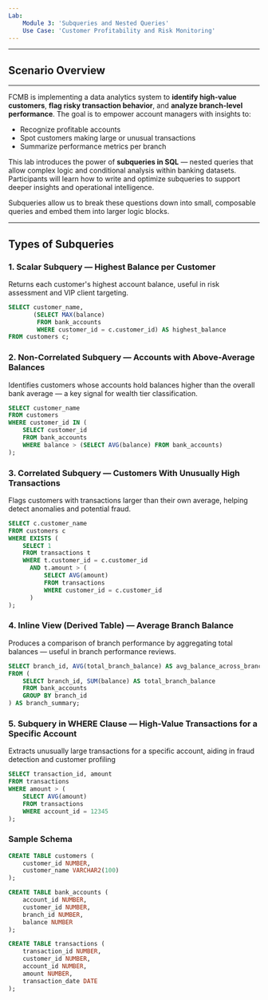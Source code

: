 ```yaml
---
Lab:
    Module 3: 'Subqueries and Nested Queries'
    Use Case: 'Customer Profitability and Risk Monitoring'
---
```


---
##  Scenario Overview

---

FCMB is implementing a data analytics system to **identify high-value customers**, **flag risky transaction behavior**, and **analyze branch-level performance**. The goal is to empower account managers with insights to:

- Recognize profitable accounts
- Spot customers making large or unusual transactions
- Summarize performance metrics per branch

This lab introduces the power of **subqueries in SQL** — nested queries that allow complex logic and conditional analysis within banking datasets. Participants will learn how to write and optimize subqueries to support deeper insights and operational intelligence.

Subqueries allow us to break these questions down into small, composable queries and embed them into larger logic blocks.

---

##  Types of Subqueries

### 1. Scalar Subquery — Highest Balance per Customer
Returns each customer's highest account balance, useful in risk assessment and VIP client targeting.
```sql
SELECT customer_name,
       (SELECT MAX(balance)
        FROM bank_accounts
        WHERE customer_id = c.customer_id) AS highest_balance
FROM customers c;
 ```
### 2. Non-Correlated Subquery — Accounts with Above-Average Balances
Identifies customers whose accounts hold balances higher than the overall bank average — a key signal for wealth tier classification.
```sql
SELECT customer_name
FROM customers
WHERE customer_id IN (
    SELECT customer_id
    FROM bank_accounts
    WHERE balance > (SELECT AVG(balance) FROM bank_accounts)
);
 ```

### 3. Correlated Subquery — Customers With Unusually High Transactions
Flags customers with transactions larger than their own average, helping detect anomalies and potential fraud.
```sql
SELECT c.customer_name
FROM customers c
WHERE EXISTS (
    SELECT 1
    FROM transactions t
    WHERE t.customer_id = c.customer_id
      AND t.amount > (
          SELECT AVG(amount)
          FROM transactions
          WHERE customer_id = c.customer_id
      )
);
 ```

### 4. Inline View (Derived Table) — Average Branch Balance
Produces a comparison of branch performance by aggregating total balances — useful in branch performance reviews.
```sql
SELECT branch_id, AVG(total_branch_balance) AS avg_balance_across_branches
FROM (
    SELECT branch_id, SUM(balance) AS total_branch_balance
    FROM bank_accounts
    GROUP BY branch_id
) AS branch_summary;

 ```

### 5. Subquery in WHERE Clause — High-Value Transactions for a Specific Account
Extracts unusually large transactions for a specific account, aiding in fraud detection and customer profiling
```sql
SELECT transaction_id, amount
FROM transactions
WHERE amount > (
    SELECT AVG(amount)
    FROM transactions
    WHERE account_id = 12345
);
 ```

### Sample Schema

```sql
CREATE TABLE customers (
    customer_id NUMBER,
    customer_name VARCHAR2(100)
);

CREATE TABLE bank_accounts (
    account_id NUMBER,
    customer_id NUMBER,
    branch_id NUMBER,
    balance NUMBER
);

CREATE TABLE transactions (
    transaction_id NUMBER,
    customer_id NUMBER,
    account_id NUMBER,
    amount NUMBER,
    transaction_date DATE
);
 ```
